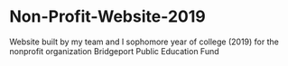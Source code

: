 # Non-Profit-Website-2019
 Website built by my team and I sophomore year of college (2019) for the nonprofit organization Bridgeport Public Education Fund
